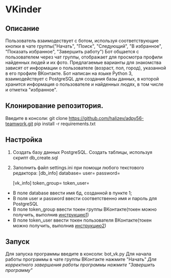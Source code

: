 # VKinder #

## Описание ##  

Пользователь взаимодествует с ботом, используя соответствующие кнопки в чате группы("Начать", "Поиск", "Следующий", "В избранное", "Показать избранное", "Завершить работу")
Бот общается с пользователем через чат группы, отображает для просмотра профили найденных людей и их фото.
Предлагаемые варианты для знакомства зависят от информации о пользователе (возраст, пол, город), указанной в его профиле ВКонтакте.
Бот написан на языке Python 3, взаимодействует с PostgreSQL для создания базы данных, в которой хранится информация о пользователе и найденных людях, в том числе и отметка "избранное".

## Клонирование репозитория. ##  

Введите в консоли:
		git clone https://github.com/halizev/adpy56-teamwork.git
		pip install -r requirements.txt

## Настройка ##  

1.   Создать базу данных PostgreSQL. Создать таблицы, используя скрипт db_create.sql
2.   Заполнить файл settings.ini при помощи любого текстового редактора:
		[db_info]
		database=
		user=
		password=

		[vk_info]
		token_group=
		token_user=
* 	В поле database ввести имя бд, созданной в пункте 1;
*	В поля user и password ввести соответственно имя и пароль для PostgreSQL
*	В поле token_group ввести токен группы ВКонтакте(токен можно получить, выполнив [инструкцию1](https://github.com/netology-code/adpy-team-diplom/blob/main/group_settings.md))
*	В поле token_user ввести токен пользователя ВКонтакте(токен можно получить, выполнив [инструкцию2](https://docs.google.com/document/d/1_xt16CMeaEir-tWLbUFyleZl6woEdJt-7eyva1coT3w/edit))

## Запуск ##  

Для запуска программы введите в консоли:
		bot_vk.py
Для начала работы программы в чате группы ВКонтакте нажмите "Начать"
*Для корректного завершения работы программы нажмите "Завершить программу"*